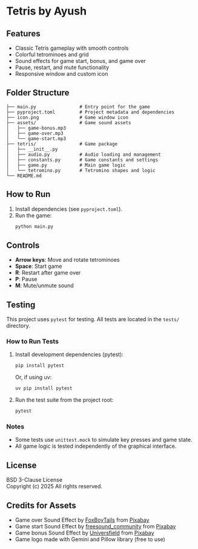 
# Tetris by Ayush

## Features
- Classic Tetris gameplay with smooth controls
- Colorful tetrominoes and grid
- Sound effects for game start, bonus, and game over
- Pause, restart, and mute functionality
- Responsive window and custom icon

## Folder Structure
```
├── main.py                # Entry point for the game
├── pyproject.toml         # Project metadata and dependencies
├── icon.png               # Game window icon
├── assets/                # Game sound assets
│   ├── game-bonus.mp3
│   ├── game-over.mp3
│   └── game-start.mp3
├── tetris/                # Game package
│   ├── __init__.py
│   ├── audio.py           # Audio loading and management
│   ├── constants.py       # Game constants and settings
│   ├── game.py            # Main game logic
│   └── tetromino.py       # Tetromino shapes and logic
└── README.md
```

## How to Run
1. Install dependencies (see `pyproject.toml`).
2. Run the game:
	```bash
	python main.py
	```


## Controls
- **Arrow keys**: Move and rotate tetrominoes
- **Space**: Start game
- **R**: Restart after game over
- **P**: Pause
- **M**: Mute/unmute sound

## Testing

This project uses `pytest` for testing. All tests are located in the `tests/` directory.

### How to Run Tests

1. Install development dependencies (pytest):
	```bash
	pip install pytest
	```
	Or, if using uv:
	```bash
	uv pip install pytest
	```
2. Run the test suite from the project root:
	```bash
	pytest
	```

### Notes
- Some tests use `unittest.mock` to simulate key presses and game state.
- All game logic is tested independently of the graphical interface.

## License
BSD 3-Clause License  
Copyright (c) 2025 All rights reserved.

## Credits for Assets
- Game over Sound Effect by [FoxBoyTails](https://pixabay.com/users/foxboytails-49447089/?utm_source=link-attribution&utm_medium=referral&utm_campaign=music&utm_content=317318) from [Pixabay](https://pixabay.com//?utm_source=link-attribution&utm_medium=referral&utm_campaign=music&utm_content=317318)
- Game start Sound Effect by [freesound_community](https://pixabay.com/users/freesound_community-46691455/?utm_source=link-attribution&utm_medium=referral&utm_campaign=music&utm_content=38511) from [Pixabay](https://pixabay.com/sound-effects//?utm_source=link-attribution&utm_medium=referral&utm_campaign=music&utm_content=38511)
- Game bonus Sound Effect by [Universfield](https://pixabay.com/users/universfield-28281460/?utm_source=link-attribution&utm_medium=referral&utm_campaign=music&utm_content=294436) from [Pixabay](https://pixabay.com//?utm_source=link-attribution&utm_medium=referral&utm_campaign=music&utm_content=294436)
- Game logo made with Gemini and Pillow library (free to use)

